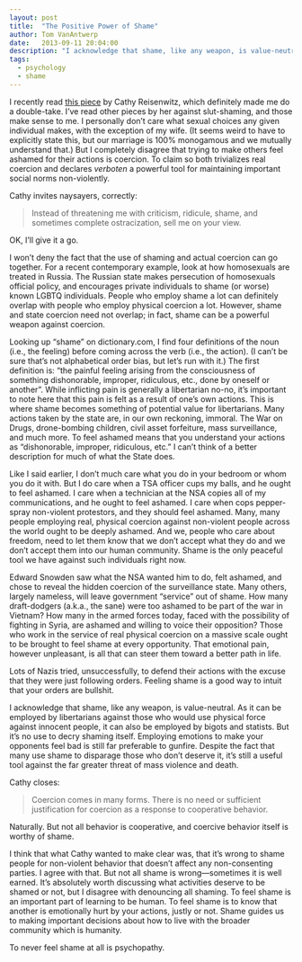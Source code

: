 ```yaml
---
layout: post
title:  "The Positive Power of Shame"
author: Tom VanAntwerp
date:   2013-09-11 20:04:00
description: "I acknowledge that shame, like any weapon, is value-neutral. As it can be employed by libertarians against those who would use physical force against innocent people, it can also be employed by bigots and statists. But it’s no use to decry shaming itself. Employing emotions to make your opponents feel bad is still far preferable to gunfire. Despite the fact that many use shame to disparage those who don’t deserve it, it’s still a useful tool against the far greater threat of mass violence and death."
tags:
  - psychology
  - shame
---
```

I recently read [this piece](http://thoughtsonliberty.com/shaming-others-is-unjustifiable-coercion) by Cathy Reisenwitz, which definitely made me do a double-take. I’ve read other pieces by her against slut-shaming, and those make sense to me. I personally don’t care what sexual choices any given individual makes, with the exception of my wife. (It seems weird to have to explicitly state this, but our marriage is 100% monogamous and we mutually understand that.) But I completely disagree that trying to make others feel ashamed for their actions is coercion. To claim so both trivializes real coercion and declares *verboten* a powerful tool for maintaining important social norms non-violently.

Cathy invites naysayers, correctly:

> Instead of threatening me with criticism, ridicule, shame, and sometimes complete ostracization, sell me on your view.

OK, I’ll give it a go.

I won’t deny the fact that the use of shaming and actual coercion can go together. For a recent contemporary example, look at how homosexuals are treated in Russia. The Russian state makes persecution of homosexuals official policy, and encourages private individuals to shame (or worse) known LGBTQ individuals. People who employ shame a lot can definitely overlap with people who employ physical coercion a lot. However, shame and state coercion need not overlap; in fact, shame can be a powerful weapon against coercion.

Looking up “shame” on dictionary.com, I find four definitions of the noun (i.e., the feeling) before coming across the verb (i.e., the action). (I can’t be sure that’s not alphabetical order bias, but let’s run with it.) The first definition is: “the painful feeling arising from the consciousness of something dishonorable, improper, ridiculous, etc., done by oneself or another”. While inflicting pain is generally a libertarian no-no, it’s important to note here that this pain is felt as a result of one’s own actions. This is where shame becomes something of potential value for libertarians. Many actions taken by the state are, in our own reckoning, immoral. The War on Drugs, drone-bombing children, civil asset forfeiture, mass surveillance, and much more. To feel ashamed means that you understand your actions as “dishonorable, improper, ridiculous, etc.” I can’t think of a better description for much of what the State does.

Like I said earlier, I don’t much care what you do in your bedroom or whom you do it with. But I do care when a TSA officer cups my balls, and he ought to feel ashamed. I care when a technician at the NSA copies all of my communications, and he ought to feel ashamed. I care when cops pepper-spray non-violent protestors, and they should feel ashamed. Many, many people employing real, physical coercion against non-violent people across the world ought to be deeply ashamed. And we, people who care about freedom, need to let them know that we don’t accept what they do and we don’t accept them into our human community. Shame is the only peaceful tool we have against such individuals right now.

Edward Snowden saw what the NSA wanted him to do, felt ashamed, and chose to reveal the hidden coercion of the surveillance state. Many others, largely nameless, will leave government “service” out of shame. How many draft-dodgers (a.k.a., the sane) were too ashamed to be part of the war in Vietnam? How many in the armed forces today, faced with the possibility of fighting in Syria, are ashamed and willing to voice their opposition? Those who work in the service of real physical coercion on a massive scale ought to be brought to feel shame at every opportunity. That emotional pain, however unpleasant, is all that can steer them toward a better path in life.

Lots of Nazis tried, unsuccessfully, to defend their actions with the excuse that they were just following orders. Feeling shame is a good way to intuit that your orders are bullshit.

I acknowledge that shame, like any weapon, is value-neutral. As it can be employed by libertarians against those who would use physical force against innocent people, it can also be employed by bigots and statists. But it’s no use to decry shaming itself. Employing emotions to make your opponents feel bad is still far preferable to gunfire. Despite the fact that many use shame to disparage those who don’t deserve it, it’s still a useful tool against the far greater threat of mass violence and death.

Cathy closes:

> Coercion comes in many forms. There is no need or sufficient justification for coercion as a response to cooperative behavior.

Naturally. But not all behavior is cooperative, and coercive behavior itself is worthy of shame.

I think that what Cathy wanted to make clear was, that it’s wrong to shame people for non-violent behavior that doesn’t affect any non-consenting parties. I agree with that. But not all shame is wrong—sometimes it is well earned. It’s absolutely worth discussing what activities deserve to be shamed or not, but I disagree with denouncing all shaming. To feel shame is an important part of learning to be human. To feel shame is to know that another is emotionally hurt by your actions, justly or not. Shame guides us to making important decisions about how to live with the broader community which is humanity.

To never feel shame at all is psychopathy.
